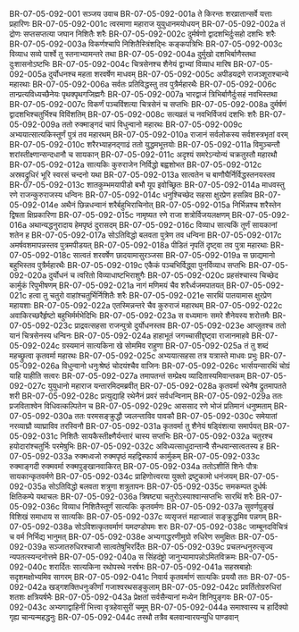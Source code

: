 BR-07-05-092-001	सञ्जय उवाच
BR-07-05-092-001a	ते किरन्तः शरव्रातान्सर्वे यत्ताः प्रहारिणः
BR-07-05-092-001c	त्वरमाणा महाराज युयुधानमयोधयन्
BR-07-05-092-002a	तं द्रोणः सप्तसप्तत्या जघान निशितैः शरैः
BR-07-05-092-002c	दुर्मर्षणो द्वादशभिर्दुःसहो दशभिः शरैः
BR-07-05-092-003a	विकर्णश्चापि निशितैस्त्रिंशद्भिः कङ्कपत्रिभिः
BR-07-05-092-003c	विव्याध सव्ये पार्श्वे तु स्तनाभ्यामन्तरे तथा
BR-07-05-092-004a	दुर्मुखो दशभिर्बाणैस्तथा दुःशासनोऽष्टभिः
BR-07-05-092-004c	चित्रसेनश्च शैनेयं द्वाभ्यां विव्याध मारिष
BR-07-05-092-005a	दुर्योधनश्च महता शरवर्षेण माधवम्
BR-07-05-092-005c	अपीडयद्रणे राजञ्शूराश्चान्ये महारथाः
BR-07-05-092-006a	सर्वतः प्रतिविद्धस्तु तव पुत्रैर्महारथैः
BR-07-05-092-006c	तान्प्रत्यविध्यच्छैनेयः पृथक्पृथगजिह्मगैः
BR-07-05-092-007a	भारद्वाजं त्रिभिर्बाणैर्दुःसहं नवभिस्तथा
BR-07-05-092-007c	विकर्णं पञ्चविंशत्या चित्रसेनं च सप्तभिः
BR-07-05-092-008a	दुर्मर्षणं द्वादशभिश्चतुर्भिश्च विविंशतिम्
BR-07-05-092-008c	सत्यव्रतं च नवभिर्विजयं दशभिः शरैः
BR-07-05-092-009a	ततो रुक्माङ्गदं चापं विधुन्वानो महारथः
BR-07-05-092-009c	अभ्ययात्सात्यकिस्तूर्णं पुत्रं तव महारथम्
BR-07-05-092-010a	राजानं सर्वलोकस्य सर्वशस्त्रभृतां वरम्
BR-07-05-092-010c	शरैरभ्याहनद्गाढं ततो युद्धमभूत्तयोः
BR-07-05-092-011a	विमुञ्चन्तौ शरांस्तीक्ष्णान्सन्दधानौ च सायकान्
BR-07-05-092-011c	अदृश्यं समरेऽन्योन्यं चक्रतुस्तौ महारथौ
BR-07-05-092-012a	सात्यकिः कुरुराजेन निर्विद्धो बह्वशोभत
BR-07-05-092-012c	अस्रवद्रुधिरं भूरि स्वरसं चन्दनो यथा
BR-07-05-092-013a	सात्वतेन च बाणौघैर्निर्विद्धस्तनयस्तव
BR-07-05-092-013c	शातकुम्भमयापीडो बभौ यूप इवोच्छ्रितः
BR-07-05-092-014a	माधवस्तु रणे राजन्कुरुराजस्य धन्विनः
BR-07-05-092-014c	धनुश्चिच्छेद सहसा क्षुरप्रेण हसन्निव
BR-07-05-092-014e	अथैनं छिन्नधन्वानं शरैर्बहुभिराचिनोत्
BR-07-05-092-015a	निर्भिन्नश्च शरैस्तेन द्विषता क्षिप्रकारिणा
BR-07-05-092-015c	नामृष्यत रणे राजा शत्रोर्विजयलक्षणम्
BR-07-05-092-016a	अथान्यद्धनुरादाय हेमपृष्ठं दुरासदम्
BR-07-05-092-016c	विव्याध सात्यकिं तूर्णं सायकानां शतेन ह
BR-07-05-092-017a	सोऽतिविद्धो बलवता पुत्रेण तव धन्विना
BR-07-05-092-017c	अमर्षवशमापन्नस्तव पुत्रमपीडयत्
BR-07-05-092-018a	पीडितं नृपतिं दृष्ट्वा तव पुत्रा महारथाः
BR-07-05-092-018c	सात्वतं शरवर्षेण छादयामासुरञ्जसा
BR-07-05-092-019a	स छाद्यमानो बहुभिस्तव पुत्रैर्महारथैः
BR-07-05-092-019c	एकैकं पञ्चभिर्विद्ध्वा पुनर्विव्याध सप्तभिः
BR-07-05-092-020a	दुर्योधनं च त्वरितो विव्याधाष्टभिराशुगैः
BR-07-05-092-020c	प्रहसंश्चास्य चिच्छेद कार्मुकं रिपुभीषणम्
BR-07-05-092-021a	नागं मणिमयं चैव शरैर्ध्वजमपातयत्
BR-07-05-092-021c	हत्वा तु चतुरो वाहांश्चतुर्भिर्निशितैः शरैः
BR-07-05-092-021e	सारथिं पातयामास क्षुरप्रेण महायशाः
BR-07-05-092-022a	एतस्मिन्नन्तरे चैव कुरुराजं महारथम्
BR-07-05-092-022c	अवाकिरच्छरैर्हृष्टो बहुभिर्मर्मभेदिभिः
BR-07-05-092-023a	स वध्यमानः समरे शैनेयस्य शरोत्तमैः
BR-07-05-092-023c	प्राद्रवत्सहसा राजन्पुत्रो दुर्योधनस्तव
BR-07-05-092-023e	आप्लुतश्च ततो यानं चित्रसेनस्य धन्विनः
BR-07-05-092-024a	हाहाभूतं जगच्चासीद्दृष्ट्वा राजानमाहवे
BR-07-05-092-024c	ग्रस्यमानं सात्यकिना खे सोममिव राहुणा
BR-07-05-092-025a	तं तु शब्दं महच्छ्रुत्वा कृतवर्मा महारथः
BR-07-05-092-025c	अभ्ययात्सहसा तत्र यत्रास्ते माधवः प्रभुः
BR-07-05-092-026a	विधुन्वानो धनुःश्रेष्ठं चोदयंश्चैव वाजिनः
BR-07-05-092-026c	भर्त्सयन्सारथिं चोग्रं याहि याहीति सत्वरः
BR-07-05-092-027a	तमापतन्तं सम्प्रेक्ष्य व्यादितास्यमिवान्तकम्
BR-07-05-092-027c	युयुधानो महाराज यन्तारमिदमब्रवीत्
BR-07-05-092-028a	कृतवर्मा रथेनैष द्रुतमापतते शरी
BR-07-05-092-028c	प्रत्युद्याहि रथेनैनं प्रवरं सर्वधन्विनाम्
BR-07-05-092-029a	ततः प्रजविताश्वेन विधिवत्कल्पितेन च
BR-07-05-092-029c	आससाद रणे भोजं प्रतिमानं धनुष्मताम्
BR-07-05-092-030a	ततः परमसङ्क्रुद्धौ ज्वलन्ताविव पावकौ
BR-07-05-092-030c	समेयातां नरव्याघ्रौ व्याघ्राविव तरस्विनौ
BR-07-05-092-031a	कृतवर्मा तु शैनेयं षड्विंशत्या समार्पयत्
BR-07-05-092-031c	निशितैः सायकैस्तीक्ष्णैर्यन्तारं चास्य सप्तभिः
BR-07-05-092-032a	चतुरश्च हयोदारांश्चतुर्भिः परमेषुभिः
BR-07-05-092-032c	अविध्यत्साधुदान्तान्वै सैन्धवान्सात्वतस्य ह
BR-07-05-092-033a	रुक्मध्वजो रुक्मपृष्ठं महद्विस्फार्य कार्मुकम्
BR-07-05-092-033c	रुक्माङ्गदी रुक्मवर्मा रुक्मपुङ्खानवाकिरत्
BR-07-05-092-034a	ततोऽशीतिं शिनेः पौत्रः सायकान्कृतवर्मणे
BR-07-05-092-034c	प्राहिणोत्त्वरया युक्तो द्रष्टुकामो धनंजयम्
BR-07-05-092-035a	सोऽतिविद्धो बलवता शत्रुणा शत्रुतापनः
BR-07-05-092-035c	समकम्पत दुर्धर्षः क्षितिकम्पे यथाचलः
BR-07-05-092-036a	त्रिषष्ट्या चतुरोऽस्याश्वान्सप्तभिः सारथिं शरैः
BR-07-05-092-036c	विव्याध निशितैस्तूर्णं सात्यकिः कृतवर्मणः
BR-07-05-092-037a	सुवर्णपुङ्खं विशिखं समाधाय स सात्यकिः
BR-07-05-092-037c	व्यसृजत्तं महाज्वालं सङ्क्रुद्धमिव पन्नगम्
BR-07-05-092-038a	सोऽविशत्कृतवर्माणं यमदण्डोपमः शरः
BR-07-05-092-038c	जाम्बूनदविचित्रं च वर्म निर्भिद्य भानुमत्
BR-07-05-092-038e	अभ्यगाद्धरणीमुग्रो रुधिरेण समुक्षितः
BR-07-05-092-039a	सञ्जातरुधिरश्चाजौ सात्वतेषुभिरर्दितः
BR-07-05-092-039c	प्रचलन्धनुरुत्सृज्य न्यपतत्स्यन्दनोत्तमे
BR-07-05-092-040a	स सिंहदंष्ट्रो जानुभ्यामापन्नोऽमितविक्रमः
BR-07-05-092-040c	शरार्दितः सात्यकिना रथोपस्थे नरर्षभः
BR-07-05-092-041a	सहस्रबाहोः सदृशमक्षोभ्यमिव सागरम्
BR-07-05-092-041c	निवार्य कृतवर्माणं सात्यकिः प्रययौ ततः
BR-07-05-092-042a	खड्गशक्तिधनुःकीर्णां गजाश्वरथसङ्कुलाम्
BR-07-05-092-042c	प्रवर्तितोग्ररुधिरां शतशः क्षत्रियर्षभैः
BR-07-05-092-043a	प्रेक्षतां सर्वसैन्यानां मध्येन शिनिपुङ्गवः
BR-07-05-092-043c	अभ्यगाद्वाहिनीं भित्त्वा वृत्रहेवासुरीं चमूम्
BR-07-05-092-044a	समाश्वास्य च हार्दिक्यो गृह्य चान्यन्महद्धनुः
BR-07-05-092-044c	तस्थौ तत्रैव बलवान्वारयन्युधि पाण्डवान्
